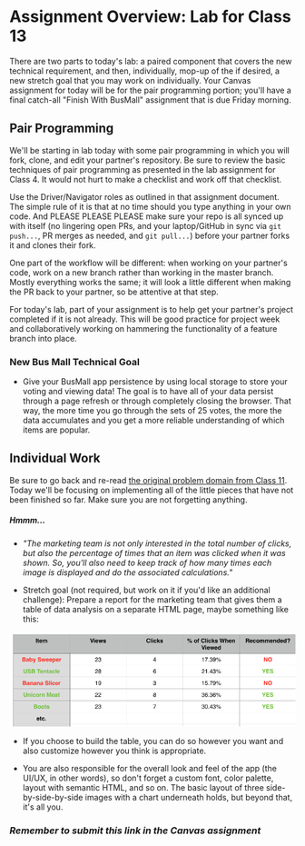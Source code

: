 # Assignment Overview: Lab for Class 13

There are two parts to today's lab: a paired component that covers the new technical requirement, and then, individually, mop-up of the  if desired, a new stretch goal that you may work on individually. Your Canvas assignment for today will be for the pair programming portion; you'll have a final catch-all "Finish With BusMall" assignment that is due Friday morning.

## Pair Programming

We'll be starting in lab today with some pair programming in which you will fork, clone, and edit your partner's repository. Be sure to review the basic techniques of pair programming as presented in the lab assignment for Class 4. It would not hurt to make a checklist and work off that checklist.

Use the Driver/Navigator roles as outlined in that assignment document. The simple rule of it is that at no time should you type anything in your own code. And PLEASE PLEASE PLEASE make sure your repo is all synced up with itself (no lingering open PRs, and your laptop/GitHub in sync via `git push...`, PR merges as needed, and `git pull...`) before your partner forks it and clones their fork.

One part of the workflow will be different: when working on your partner's code, work on a new branch rather than working in the master branch. Mostly everything works the same; it will look a little different when making the PR back to your partner, so be attentive at that step.

For today's lab, part of your assignment is to help get your partner's project completed if it is not already. This will be good practice for project week and collaboratively working on hammering the functionality of a feature branch into place.

### New Bus Mall Technical Goal

- Give your BusMall app persistence by using local storage to store your voting and viewing data! The goal is to have all of your data persist through a page refresh or through completely closing the browser. That way, the more time you go through the sets of 25 votes, the more the data accumulates and you get a more reliable understanding of which items are popular.

## Individual Work

Be sure to go back and re-read [the original problem domain from Class 11](https://github.com/codefellows/seattle-201d17/tree/master/class-11-av-practical-clicktracker/lab). Today we'll be focusing on implementing all of the little pieces that have not been finished so far. Make sure you are not forgetting anything.

##### Hmmm...

- *"The marketing team is not only interested in the total number of clicks, but also the percentage of times that an item was clicked when it was shown. So, you'll also need to keep track of how many times each image is displayed and do the associated calculations."*

- Stretch goal (not required, but work on it if you'd like an additional challenge): Prepare a report for the marketing team that gives them a table of data analysis on a separate HTML page, maybe something like this:

![table](table-sample.png)

- If you choose to build the table, you can do so however you want and also customize however you think is appropriate.

- You are also responsible for the overall look and feel of the app (the UI/UX, in other words), so don't forget a custom font, color palette, layout with semantic HTML, and so on. The basic layout of three side-by-side-by-side images with a chart underneath holds, but beyond that, it's all you.

### *Remember to submit this link in the Canvas assignment*
